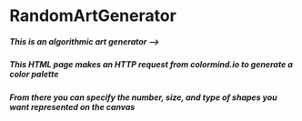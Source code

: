 # RandomArtGenerator
##### This is an algorithmic art generator -->

##### This HTML page makes an HTTP request from colormind.io to generate a color palette

##### From there you can specify the number, size, and type of shapes you want represented on the canvas
